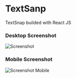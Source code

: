 # TextSanp
TextSnap builded with React JS

### Desktop Screenshot
![Screenshot](https://i.ibb.co/cynK0j3/image.png)

### Mobile Screenshot
![Screenshot Mobile](https://i.imgur.com/57pxrsq.png)
